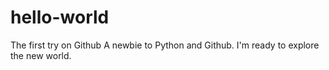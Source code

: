 # hello-world
The first try on Github
A newbie to Python and Github.
I'm ready to explore the new world.
